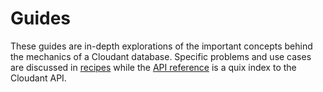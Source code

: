 # Guides

These guides are in-depth explorations of the important concepts behind the mechanics of a Cloudant database. Specific problems and use cases are discussed in [recipes](#recipes) while the [API reference](#api-reference) is a quix index to the Cloudant API.
